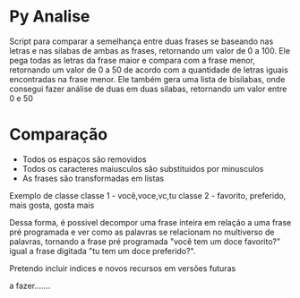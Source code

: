 # Py Analise
Script para comparar a semelhança entre duas frases se baseando nas letras e nas silabas de ambas as frases, retornando um valor de 0 a 100. Ele pega todas as letras da frase maior e compara com a frase menor, retornando um valor de 0 a 50 de acordo com a quantidade de letras iguais encontradas na frase menor. Ele também gera uma lista de bisilabas, onde consegui fazer análise de duas em duas silabas, retornando um valor entre 0 e 50  

# Comparação
* Todos os espaços são removidos
* Todos os caracteres maiusculos são substituidos por minusculos
* As frases são transformadas em listas


Exemplo de classe
classe 1 - você,voce,vc,tu
classe 2 - favorito, preferido, mais gosta, gosta mais

Dessa forma, é possivel decompor uma frase inteira em relação a uma frase pré programada e ver como as palavras se relacionam no multiverso de palavras, tornando a frase pré programada "você tem um doce favorito?" igual a frase digitada "tu tem um doce preferido?".

Pretendo incluir indices e novos recursos em versões futuras

a fazer.......
